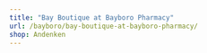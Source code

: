 ```yaml
---
title: "Bay Boutique at Bayboro Pharmacy"
url: /bayboro/bay-boutique-at-bayboro-pharmacy/
shop: Andenken
---
```

